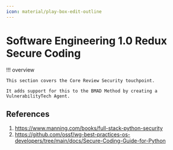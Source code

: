 ```yaml
---
icon: material/play-box-edit-outline 
---
```


# Software Engineering 1.0 Redux Secure Coding


!!! overview

    This section covers the Core Review Security touchpoint.

    It adds support for this to the BMAD Method by creating a VulnerabilityTech Agent.

## References

1. https://www.manning.com/books/full-stack-python-security 
2. https://github.com/ossf/wg-best-practices-os-developers/tree/main/docs/Secure-Coding-Guide-for-Python



